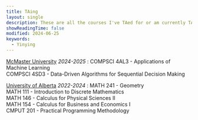 ```yaml
--- 
title: TAing
layout: single
description: These are all the courses I've TAed for or am currently TAing.
showReadingTime: false
modified: 2024-06-25
keywords:
  - Yinying
---
```


[McMaster University](https://www.mcmaster.ca) *2024-2025*
: COMPSCI 4AL3 - Applications of Machine Learning \
 COMPSCI 4SD3 - Data-Driven Algorithms for Sequential Decision Making

[University of Alberta](https://www.ualberta.ca) *2022-2024*
: MATH 241 - Geometry \
 MATH 111 - Introduction to Discrete Mathematics \
 MATH 146 - Calculus for Physical Sciences II \
 MATH 154 - Calculus for Business and Economics I \
 CMPUT 201 -  Practical Programming Methodology


